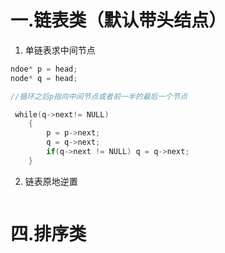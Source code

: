 
# 一.链表类（默认带头结点）

1. 单链表求中间节点
```C
ndoe* p = head;
node* q = head;

//循环之后p指向中间节点或者前一半的最后一个节点

 while(q->next!= NULL)
    {
        p = p->next;
        q = q->next;
        if(q->next != NULL) q = q->next;
    }
```
2. 链表原地逆置
```C

```

# 四.排序类

